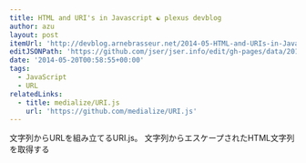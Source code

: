 ```yaml
---
title: HTML and URI's in Javascript ☯ plexus devblog
author: azu
layout: post
itemUrl: 'http://devblog.arnebrasseur.net/2014-05-HTML-and-URIs-in-Javascript'
editJSONPath: 'https://github.com/jser/jser.info/edit/gh-pages/data/2014/05/index.json'
date: '2014-05-20T00:58:55+00:00'
tags:
  - JavaScript
  - URL
relatedLinks:
  - title: medialize/URI.js
    url: 'https://github.com/medialize/URI.js'
---
```

文字列からURLを組み立てるURI.js。
文字列からエスケープされたHTML文字列を取得する
